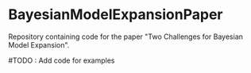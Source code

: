 # BayesianModelExpansionPaper
Repository containing code for the paper "Two Challenges for Bayesian Model Expansion".

#TODO : Add code for examples
